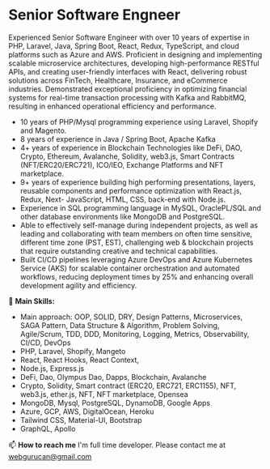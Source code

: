 # Senior Software Engneer

Experienced Senior Software Engineer with over 10 years of expertise in PHP, Laravel, Java, Spring Boot, React, Redux, TypeScript, and cloud platforms such as Azure and AWS. Proficient in designing and implementing scalable microservice architectures, developing high-performance RESTful APIs, and creating user-friendly interfaces with React, delivering robust solutions across FinTech, Healthcare, Insurance, and eCommerce industries. Demonstrated exceptional proficiency in optimizing financial systems for real-time transaction processing with Kafka and RabbitMQ, resulting in enhanced operational efficiency and performance.

- 10 years of PHP/Mysql programming experience using Laravel, Shopify and Magento.
- 8 years of experience in Java / Spring Boot, Apache Kafka 
- 4+ years of experience in Blockchain Technologies like DeFi, DAO, Crypto, Ethereum, Avalanche, Solidity, web3.js, Smart Contracts (NFT/ERC20/ERC721), ICO/IEO, Exchange Platforms and NFT marketplace. 
- 9+ years of experience building high performing presentations, layers, reusable components and performance optimization with React.js, Redux, Next- JavaScript, HTML, CSS, back-end with Node.js.
- Experience in SQL programming language in MySQL, OraclePL/SQL and other database environments like MongoDB and PostgreSQL.
- Able to effectively self-manage during independent projects, as well as leading and collaborating with team members on often time sensitive, different time zone (PST, EST), challenging web & blockchain projects that require outstanding creative and technical capabilities.
- Built CI/CD pipelines leveraging Azure DevOps and Azure Kubernetes Service (AKS) for scalable container orchestration and automated workflows, reducing deployment times by 25% and enhancing overall development agility and efficiency.

🌱 **Main Skills:**
- Main approach: OOP, SOLID, DRY, Design Patterns, Microservices, SAGA Pattern, Data Structure & Algorithm, Problem Solving, Agile/Scrum, TDD, DDD, Monitoring, Logging, Metrics, Observability, CI/CD, DevOps
- PHP, Laravel, Shopify, Mangeto
- React, React Hooks, React Context, 
- Node.js, Express.js
- DeFi, Dao, Olympus Dao, Dapps, Blockchain, Avalanche
- Crypto, Solidity, Smart contract (ERC20, ERC721, ERC1155), NFT, web3.js, ether.js, NFT, NFT marketplace, Opensea
- MongoDB, Mysql, PostgreSQL, DynamoDB, Google Apps
- Azure, GCP, AWS, DigitalOcean, Heroku
- Tailwind CSS, Material-UI, Bootstrap
- GraphQL, Apollo

📫 **How to reach me**
I'm full time developer. Please contact me at webgurucan@gmail.com

<br><br>
<!--
is a ✨ _special_ ✨ repository because its `README.md` (this file) appears on your GitHub profile.

- 🔭 I’m currently working on ...
- 🌱 I’m currently learning ...
- 👯 I’m looking to collaborate on ...
- 🤔 I’m looking for help with ...
- 💬 Ask me about ...
- 📫 How to reach me: ...
- 😄 Pronouns: ...
- ⚡ Fun fact: ...
-->
